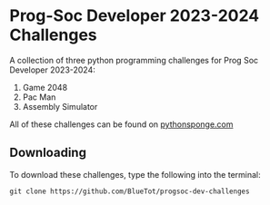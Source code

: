 # Prog-Soc Developer 2023-2024 Challenges

A collection of three python programming challenges for Prog Soc Developer 2023-2024:
1. Game 2048
2. Pac Man
3. Assembly Simulator

All of these challenges can be found on [pythonsponge.com](https://www.pythonsponge.com/pages.html?book=.%2Ffunchallenges%2FBatch2%2Fbook.json&chid=c01)

## Downloading

To download these challenges, type the following into the terminal:
```
git clone https://github.com/BlueTot/progsoc-dev-challenges
```
